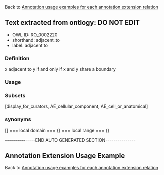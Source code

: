 Back to [Annotation usage examples for each annotation extension relation](http://wiki.geneontology.org/index.php/Annotation_usage_examples_for_each_annotation_extension_relation)

## Text extracted from ontlogy: DO NOT EDIT
* OWL ID: RO_0002220
* shorthand: adjacent_to
* label: adjacent to
### Definition
x adjacent to y if and only if x and y share a boundary
### Usage

### Subsets
[display_for_curators, AE_cellular_component, AE_cell_or_anatomical]
### synonyms
[]
=== local domain ===
{}
=== local range ===
{}

---------------END AUTO GENERATED SECTION---------------


Annotation Extension Usage Example
----------------------------------

Back to [Annotation usage examples for each annotation extension relation](http://wiki.geneontology.org/index.php/Annotation_usage_examples_for_each_annotation_extension_relation)
